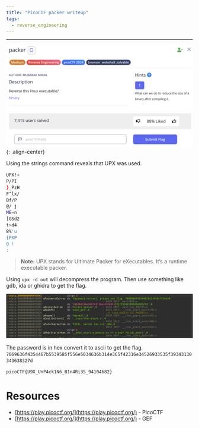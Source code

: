 ```yaml
---
title: "PicoCTF packer writeup"
tags:
  - reverse_engineering
---
```


---

![image-center](/images/pico_packer/1.png){: .align-center}

Using the strings command reveals that UPX was used.


```bash
UPX!<   
P/PI
}_PzH
F^lx/
Bf/P
@/ j
ME=n
[GSd2
t>d4
8%'u
{PXP
0 ! 
:
```

> **Note:** UPX stands for Ultimate Packer for eXecutables. It’s a runtime executable packer.

Using `upx -d out` will decompress the program. 
Then use something like gdb, ida or ghidra to get the flag.

![image-center](/images/pico_packer/2.png)

The password is in hex convert it to ascii to get the flag. `7069636f4354467b5539585f556e5034636b314e365f42316e34526933535f39343130343638327d`

```bash
picoCTF{U9X_UnP4ck1N6_B1n4Ri3S_94104682}
```

# Resources

* [https://play.picoctf.org/](https://play.picoctf.org/) - PicoCTF
* [https://play.picoctf.org/](https://play.picoctf.org/) - GEF
